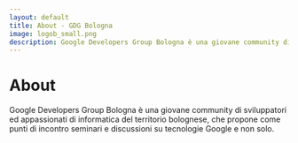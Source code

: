 ```yaml
---
layout: default
title: About - GDG Bologna
image: logob_small.png
description: Google Developers Group Bologna è una giovane community di sviluppatori ed appassionati di informatica del territorio bolognese, che propone come punti di incontro seminari e discussioni su tecnologie Google e non solo.
---
```


<div class="post">
	<h1 class="pageTitle">About</h1>
	<!-- <img src="{{ '/assets/img/touring.jpg' | prepend: site.baseurl }}" alt=""> -->
	<p class="intro">Google Developers Group Bologna è una giovane community di sviluppatori ed appassionati di informatica del territorio bolognese, che propone come punti di incontro seminari e discussioni su tecnologie Google e non solo.</p>
</div>
